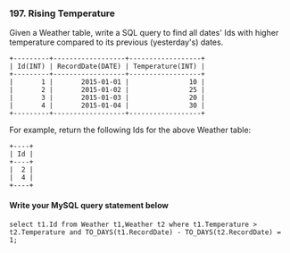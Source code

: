 ### 197. Rising Temperature
Given a Weather table, write a SQL query to find all dates' Ids with higher temperature compared to its previous (yesterday's) dates.

    +---------+------------------+------------------+
    | Id(INT) | RecordDate(DATE) | Temperature(INT) |
    +---------+------------------+------------------+
    |       1 |       2015-01-01 |               10 |
    |       2 |       2015-01-02 |               25 |
    |       3 |       2015-01-03 |               20 |
    |       4 |       2015-01-04 |               30 |
    +---------+------------------+------------------+
For example, return the following Ids for the above Weather table:

    +----+
    | Id |
    +----+
    |  2 |
    |  4 |
    +----+
#### Write your MySQL query statement below
    
    select t1.Id from Weather t1,Weather t2 where t1.Temperature > t2.Temperature and TO_DAYS(t1.RecordDate) - TO_DAYS(t2.RecordDate) = 1;

